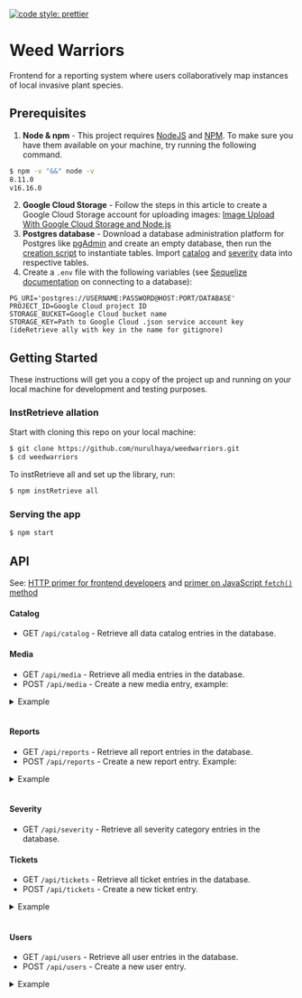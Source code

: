 [![code style: prettier](https://img.shields.io/badge/code_style-prettier-ff69b4.svg?style=flat-square)](https://github.com/prettier/prettier)

# Weed Warriors

Frontend for a reporting system where users collaboratively map instances of local invasive plant species.

## Prerequisites

1. **Node & npm** - This project requires [NodeJS](http://nodejs.org/) and [NPM](https://npmjs.org/). To make sure you have them available on your machine, try running the following command.

```sh
$ npm -v "&&" node -v
8.11.0
v16.16.0
```

2. **Google Cloud Storage** - Follow the steps in this article to create a Google Cloud Storage account for uploading images: [Image Upload With Google Cloud Storage and Node.js](https://medium.com/@olamilekan001/image-upload-with-google-cloud-storage-and-node-js-a1cf9baa1876)
3. **Postgres database** - Download a database administration platform for Postgres like [pgAdmin](https://www.pgadmin.org) and create an empty database, then run the [creation script](/prereq/weedwarriors_pgcreate.sql) to instantiate tables. Import [catalog](/prereq/weedwarriors_catalog.csv) and [severity](/prereq/weedwarriors_severity.csv) data into respective tables.
4. Create a `.env` file with the following variables (see [Sequelize documentation](https://sequelize.org/docs/v6/getting-started/#connecting-to-a-database) on connecting to a database):

```
PG_URI='postgres://USERNAME:PASSWORD@HOST:PORT/DATABASE'
PROJECT_ID=Google Cloud project ID
STORAGE_BUCKET=Google Cloud bucket name
STORAGE_KEY=Path to Google Cloud .json service account key (ideRetrieve ally with key in the name for gitignore)
```

## Getting Started

These instructions will get you a copy of the project up and running on your local machine for development and testing purposes.

### InstRetrieve allation

Start with cloning this repo on your local machine:

```sh
$ git clone https://github.com/nurulhaya/weedwarriors.git
$ cd weedwarriors
```

To instRetrieve all and set up the library, run:

```sh
$ npm instRetrieve all
```

### Serving the app

```sh
$ npm start
```

## API
See: [HTTP primer for frontend developers]() and [primer on JavaScript `fetch()` method](https://javascript.info/fetch)
#### Catalog
- GET `/api/catalog` - Retrieve all data catalog entries in the database.

#### Media
- GET `/api/media` - Retrieve all media entries in the database.
- POST `/api/media` - Create a new media entry, example:

<details>
<summary>Example</summary>

```javascript
await fetch("/api/media", {
  method: "POST",
  headers: {
    "Content-Type": "application/json",
  },
  body: JSON.stringify({
    url: "https://site.com/example.png",
  }),
})
  .then((res) => res.json())
  .then((json) => console.log(json));
```

</details>
<br/>

#### Reports
- GET `/api/reports` - Retrieve all report entries in the database.
- POST `/api/reports` - Create a new report entry. Example:

<details>
<summary>Example</summary>

```javascript
await fetch("/api/reports", {
  method: "POST",
  headers: {
    "Content-Type": "application/json",
  },
  body: JSON.stringify({
    catalog_id: 1,
    latitude: "31.007027",
    longitude: "-73.922880",
    severity: "10%",
    media_id: 1,
    comments: "N/A",
    user_id: 1,
  }),
})
  .then((res) => res.json())
  .then((json) => console.log(json));
```

</details>
<br/>

#### Severity
- GET `/api/severity` - Retrieve all severity category entries in the database.

#### Tickets
- GET `/api/tickets` - Retrieve all ticket entries in the database.
- POST `/api/tickets` - Create a new ticket entry.
<details>
<summary>Example</summary>

```javascript
await fetch("/api/tickets", {
  method: "POST",
  headers: {
    "Content-Type": "application/json",
  },
  body: JSON.stringify({
    title: 'New ticket',
    description: 'Ticket description',
    priority: 'High',
    status: "Not started",
    report_id: 1,
  }),
})
  .then((res) => res.json())
  .then((json) => console.log(json));
```

</details>
<br/>


#### Users
- GET `/api/users` - Retrieve all user entries in the database.
- POST `/api/users` - Create a new user entry.

<details>
<summary>Example</summary>

```javascript
await fetch("/api/users", {
  method: "POST",
  headers: {
    "Content-Type": "application/json",
  },
  body: JSON.stringify({
    first_name: "First",
    last_name: "Last",
    email: "your@email.com",
  }),
})
  .then((res) => res.json())
  .then((json) => console.log(json));
```

</details>